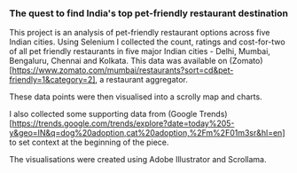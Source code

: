 ### The quest to find India's top pet-friendly restaurant destination 

This project is an analysis of pet-friendly restaurant options across five Indian cities. Using Selenium I collected the count, ratings and cost-for-two of all pet friendly restaurants in five major Indian cities - Delhi, Mumbai, Bengaluru, Chennai and Kolkata. This data was available on (Zomato)[https://www.zomato.com/mumbai/restaurants?sort=cd&pet-friendly=1&category=2], a restaurant aggregator.  

These data points were then visualised into a scrolly map and charts. 

I also collected some supporting data from (Google Trends)[https://trends.google.com/trends/explore?date=today%205-y&geo=IN&q=dog%20adoption,cat%20adoption,%2Fm%2F01m3sr&hl=en] to set context at the beginning of the piece.

The visualisations were created using Adobe Illustrator and Scrollama.
